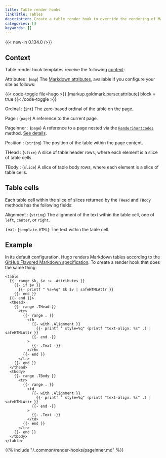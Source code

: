 ```yaml
---
title: Table render hooks
linkTitle: Tables
description: Create a table render hook to override the rendering of Markdown tables to HTML.
categories: []
keywords: []
---
```


{{< new-in 0.134.0 />}}

## Context

Table render hook templates receive the following [context](g):

Attributes
: (`map`) The [Markdown attributes], available if you configure your site as follows:

  {{< code-toggle file=hugo >}}
  [markup.goldmark.parser.attribute]
  block = true
  {{< /code-toggle >}}

Ordinal
: (`int`) The zero-based ordinal of the table on the page.

Page
: (`page`) A reference to the current page.

PageInner
: (`page`) A reference to a page nested via the [`RenderShortcodes`] method. [See details](#pageinner-details).

Position
: (`string`) The position of the table within the page content.

THead
: (`slice`) A slice of table header rows, where each element is a slice of table cells.

TBody
: (`slice`) A slice of table body rows, where each element is a slice of table cells.

[Markdown attributes]: /content-management/markdown-attributes/
[`RenderShortcodes`]: /methods/page/rendershortcodes

## Table cells

Each table cell within the slice of slices returned by the `THead` and `TBody` methods has the following fields:

Alignment
: (`string`) The alignment of the text within the table cell, one of `left`, `center`, or `right`.

Text
: (`template.HTML`) The text within the table cell.

## Example

In its default configuration, Hugo renders Markdown tables according to the [GitHub Flavored Markdown specification]. To create a render hook that does the same thing:

[GitHub Flavored Markdown specification]: https://github.github.com/gfm/#tables-extension-

```go-html-template {file="layouts/_markup/render-table.html" copy=true}
<table
  {{- range $k, $v := .Attributes }}
    {{- if $v }}
      {{- printf " %s=%q" $k $v | safeHTMLAttr }}
    {{- end }}
  {{- end }}>
  <thead>
    {{- range .THead }}
      <tr>
        {{- range . }}
          <th
            {{- with .Alignment }}
              {{- printf " style=%q" (printf "text-align: %s" .) | safeHTMLAttr }}
            {{- end -}}
          >
            {{- .Text -}}
          </th>
        {{- end }}
      </tr>
    {{- end }}
  </thead>
  <tbody>
    {{- range .TBody }}
      <tr>
        {{- range . }}
          <td
            {{- with .Alignment }}
              {{- printf " style=%q" (printf "text-align: %s" .) | safeHTMLAttr }}
            {{- end -}}
          >
            {{- .Text -}}
          </td>
        {{- end }}
      </tr>
    {{- end }}
  </tbody>
</table>
```

{{% include "/_common/render-hooks/pageinner.md" %}}
